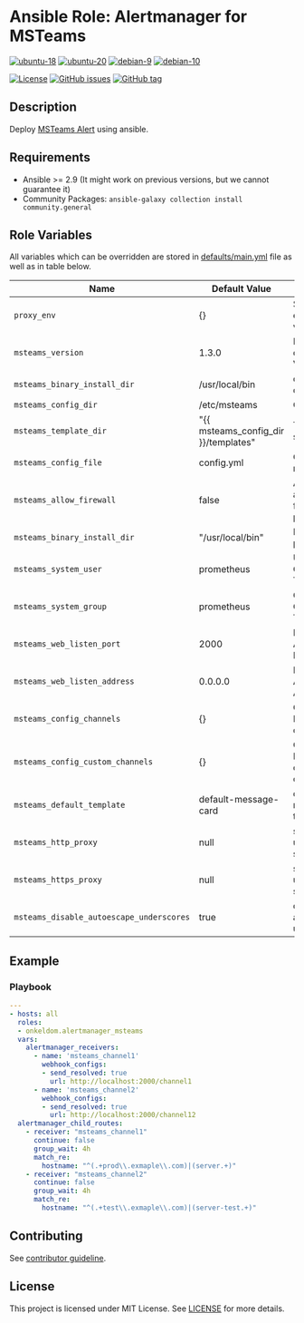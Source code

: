 # Ansible Role: Alertmanager for MSTeams

[![ubuntu-18](https://img.shields.io/badge/ubuntu-18.x-orange?style=flat&logo=ubuntu)](https://ubuntu.com/)
[![ubuntu-20](https://img.shields.io/badge/ubuntu-20.x-orange?style=flat&logo=ubuntu)](https://ubuntu.com/)
[![debian-9](https://img.shields.io/badge/debian-9.x-orange?style=flat&logo=debian)](https://www.debian.org/)
[![debian-10](https://img.shields.io/badge/debian-10.x-orange?style=flat&logo=debian)](https://www.debian.org/)

[![License](https://img.shields.io/badge/license-MIT%20License-brightgreen.svg?style=flat)](https://opensource.org/licenses/MIT)
[![GitHub issues](https://img.shields.io/github/issues/OnkelDom/ansible-role-alertmanager-msteams.svg?style=flat)](https://github.com/OnkelDom/ansible-role-alertmanager-msteams/issues)
[![GitHub tag](https://img.shields.io/github/tag/OnkelDom/ansible-role-alertmanager-msteams.svg?style=flat)](https://github.com/OnkelDom/ansible-role-alertmanager-msteams/tags)

## Description

Deploy [MSTeams Alert](https://github.com/prometheus-msteams/prometheus-msteams) using ansible.

## Requirements

- Ansible >= 2.9 (It might work on previous versions, but we cannot guarantee it)
- Community Packages: `ansible-galaxy collection install community.general`

## Role Variables

All variables which can be overridden are stored in [defaults/main.yml](defaults/main.yml) file as well as in table below.

| Name           | Default Value | Description                        |
| -------------- | ------------- | -----------------------------------|
| `proxy_env` |  {} | Set proxy environment variables |
| `msteams_version` | 1.3.0 | MSTeams download Version |
| `msteams_binary_install_dir` | /usr/local/bin | default bin dir |
| `msteams_config_dir` | /etc/msteams | Config Path |
| `msteams_template_dir` | "{{ msteams_config_dir }}/templates" | Template store path |
| `msteams_config_file` | config.yml | Config file name |
| `msteams_allow_firewall` | false | Allow access on firewalld port |
| `msteams_binary_install_dir` | "/usr/local/bin" | Base binary path |
| `msteams_system_user` | prometheus | User for Consul Template |
| `msteams_system_group` | prometheus | Group for Consul Template |
| `msteams_web_listen_port` | 2000 | MSTeams Alert listen Port |
| `msteams_web_listen_address` | 0.0.0.0 | MSTeams Alert listen Address |
| `msteams_config_channels` | {} | Configure MSTeams channels |
| `msteams_config_custom_channels` | {} | Configure MSTeams custom channels |
| `msteams_default_template` | default-message-card | default message template |
| `msteams_http_proxy` | null | set proxy to use for alert sending |
| `msteams_https_proxy` | null | set proxy to use for alert sending |
| `msteams_disable_autoescape_underscores` | true | disable autoescape underscore |

## Example

### Playbook

```yaml
---
- hosts: all
  roles:
  - onkeldom.alertmanager_msteams
  vars:
    alertmanager_receivers:
      - name: 'msteams_channel1'
        webhook_configs:
        - send_resolved: true
          url: http://localhost:2000/channel1
      - name: 'msteams_channel2'
        webhook_configs:
        - send_resolved: true
          url: http://localhost:2000/channel12
  alertmanager_child_routes:
    - receiver: "msteams_channel1"
      continue: false
      group_wait: 4h
      match_re:
        hostname: "^(.+prod\\.exmaple\\.com)|(server.+)"
    - receiver: "msteams_channel2"
      continue: false
      group_wait: 4h
      match_re:
        hostname: "^(.+test\\.exmaple\\.com)|(server-test.+)"
```

## Contributing

See [contributor guideline](CONTRIBUTING.md).

## License

This project is licensed under MIT License. See [LICENSE](/LICENSE) for more details.
